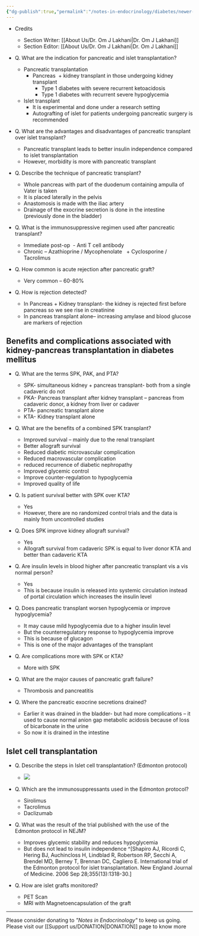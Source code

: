```yaml
---
{"dg-publish":true,"permalink":"/notes-in-endocrinology/diabetes/newer-therapies-for-diabetes-management/pancreatic-and-islet-cell-transplantation/"}
---
```


- Credits
    - Section Writer: [[About Us/Dr. Om J Lakhani\|Dr. Om J Lakhani]]
    - Section Editor: [[About Us/Dr. Om J Lakhani\|Dr. Om J Lakhani]]

- Q. What are the indication for pancreatic and islet transplantation?
    - Pancreatic transplantation
        - Pancreas  + kidney transplant in those undergoing kidney transplant
            - Type 1 diabetes with severe recurrent ketoacidosis
            - Type 1 diabetes with recurrent severe hypoglycemia
    - Islet transplant
        - It is experimental and done under a research setting
        - Autografting of islet for patients undergoing pancreatic surgery is recommended


- Q. What are the advantages and disadvantages of pancreatic transplant over islet transplant?
    - Pancreatic transplant leads to better insulin independence compared to islet transplantation
    - However, morbidity is more with pancreatic transplant


- Q. Describe the technique of pancreatic transplant?
    - Whole pancreas with part of the duodenum containing ampulla of Vater is taken
    - It is placed laterally in the pelvis
    - Anastomosis is made with the iliac artery
    - Drainage of the exocrine secretion is done in the intestine (previously done in the bladder)


- Q. What is the immunosuppressive regimen used after pancreatic transplant?
    - Immediate post-op  - Anti T cell antibody
    - Chronic – Azathioprine / Mycophenolate   + Cyclosporine / Tacrolimus


- Q. How common is acute rejection after pancreatic graft?
    - Very common – 60-80%


- Q. How is rejection detected?
    - In Pancreas + Kidney transplant- the kidney is rejected first before pancreas  so we see rise in creatinine 
    - In pancreas transplant alone– increasing amylase and blood glucose are markers of rejection

## Benefits and complications associated with kidney-pancreas transplantation in diabetes mellitus

-   Q. What are the terms SPK, PAK, and PTA?
    -   SPK- simultaneous kidney + pancreas transplant- both from a single cadaveric do not
    -   PKA- Pancreas transplant after kidney transplant – pancreas from cadaveric donor, a kidney from liver or cadaver
    -   PTA- pancreatic transplant alone
    -   KTA- Kidney transplant alone


-   Q. What are the benefits of a combined SPK transplant?
    -   Improved survival – mainly due to the renal transplant
    -   Better allograft survival
    -   Reduced diabetic microvascular complication
    -   Reduced macrovascular complication
    -   reduced recurrence of diabetic nephropathy
    -   Improved glycemic control
    -   Improve counter-regulation to hypoglycemia
    -   Improved quality of life


-   Q. Is patient survival better with SPK over KTA?
    -   Yes
    -   However, there are no randomized control trials and the data is mainly from uncontrolled studies


-   Q. Does SPK improve kidney allograft survival?
    -   Yes
    -   Allograft survival from cadaveric SPK is equal to liver donor KTA and better than cadaveric KTA


-   Q. Are insulin levels in blood higher after pancreatic transplant vis a vis normal person?
    -   Yes
    -   This is because insulin is released into systemic circulation instead of portal circulation which increases the insulin level


-   Q. Does pancreatic transplant worsen hypoglycemia or improve hypoglycemia?
    -   It may cause mild hypoglycemia due to a higher insulin level
    -   But the counterregulatory response to hypoglycemia improve
    -   This is because of glucagon
    -   This is one of the major advantages of the transplant


-   Q. Are complications more with SPK or KTA?
    -   More with SPK


-   Q. What are the major causes of pancreatic graft failure?
    -   Thrombosis and pancreatitis


-   Q. Where the pancreatic exocrine secretions drained?
    -   Earlier it was drained in the bladder- but had more complications – it used to cause normal anion gap metabolic acidosis because of loss of bicarbonate in the urine
    -   So now it is drained in the intestine


## Islet cell transplantation 


- Q. Describe the steps in Islet cell transplantation? (Edmonton protocol)
    - ![](https://firebasestorage.googleapis.com/v0/b/firescript-577a2.appspot.com/o/imgs%2Fapp%2FMedical_learning%2Fw9R1aBg1_T.png?alt=media&token=9f0b44d8-cb96-4d6b-9775-b32e4afbd5e6)


- Q. Which are the immunosuppressants used in the Edmonton protocol?
    - Sirolimus
    - Tacrolimus
    - Daclizumab


- Q. What was the result of the trial published with the use of the Edmonton protocol in NEJM? 
    - Improves glycemic stability and reduces hypoglycemia
    - But does not lead to insulin independence ^[Shapiro AJ, Ricordi C, Hering BJ, Auchincloss H, Lindblad R, Robertson RP, Secchi A, Brendel MD, Berney T, Brennan DC, Cagliero E. International trial of the Edmonton protocol for islet transplantation. New England Journal of Medicine. 2006 Sep 28;355(13):1318-30.]

- Q. How are islet grafts monitored?
    - PET Scan
    - MRI with Magnetoencapsulation of the graft
        

----

Please consider donating to *"Notes in Endocrinology"* to keep us going. Please visit our [[Support us/DONATION\|DONATION]] page to know more